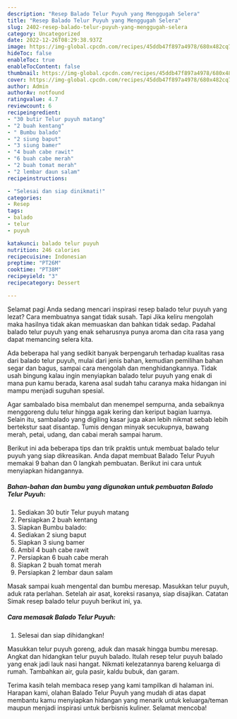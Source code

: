 ```yaml
---
description: "Resep Balado Telur Puyuh yang Menggugah Selera"
title: "Resep Balado Telur Puyuh yang Menggugah Selera"
slug: 2402-resep-balado-telur-puyuh-yang-menggugah-selera
category: Uncategorized
date: 2022-12-26T08:29:38.937Z
image: https://img-global.cpcdn.com/recipes/45ddb47f897a4978/680x482cq70/balado-telur-puyuh-foto-resep-utama.jpg
hideToc: false
enableToc: true
enableTocContent: false
thumbnail: https://img-global.cpcdn.com/recipes/45ddb47f897a4978/680x482cq70/balado-telur-puyuh-foto-resep-utama.jpg
cover: https://img-global.cpcdn.com/recipes/45ddb47f897a4978/680x482cq70/balado-telur-puyuh-foto-resep-utama.jpg
author: Admin
authorAv: notfound
ratingvalue: 4.7
reviewcount: 6
recipeingredient:
- "30 butir Telur puyuh matang"
- "2 buah kentang"
- " Bumbu balado"
- "2 siung baput"
- "3 siung bamer"
- "4 buah cabe rawit"
- "6 buah cabe merah"
- "2 buah tomat merah"
- "2 lembar daun salam"
recipeinstructions:

- "Selesai dan siap dinikmati!"
categories:
- Resep
tags:
- balado
- telur
- puyuh

katakunci: balado telur puyuh 
nutrition: 246 calories
recipecuisine: Indonesian
preptime: "PT26M"
cooktime: "PT38M"
recipeyield: "3"
recipecategory: Dessert

---
```



Selamat pagi Anda sedang mencari inspirasi resep balado telur puyuh yang lezat? Cara membuatnya sangat tidak susah. Tapi Jika keliru mengolah maka hasilnya tidak akan memuaskan dan bahkan tidak sedap. Padahal balado telur puyuh yang enak seharusnya punya aroma dan cita rasa yang dapat memancing selera kita.


Ada beberapa hal yang sedikit banyak berpengaruh terhadap kualitas rasa dari balado telur puyuh, mulai dari jenis bahan, kemudian pemilihan bahan segar dan bagus, sampai cara mengolah dan menghidangkannya. Tidak usah bingung kalau ingin menyiapkan balado telur puyuh yang enak di mana pun kamu berada, karena asal sudah tahu caranya maka hidangan ini mampu menjadi suguhan spesial.

Agar sambalado bisa membalut dan menempel sempurna, anda sebaiknya menggoreng dulu telur hingga agak kering dan keriput bagian luarnya. Selain itu, sambalado yang digiling kasar juga akan lebih nikmat sebab lebih bertekstur saat disantap. Tumis dengan minyak secukupnya, bawang merah, petai, udang, dan cabai merah sampai harum.


Berikut ini ada beberapa tips dan trik praktis untuk membuat balado telur puyuh yang siap dikreasikan. Anda dapat membuat Balado Telur Puyuh memakai 9 bahan dan 0 langkah pembuatan. Berikut ini cara untuk menyiapkan hidangannya.

<!--inarticleads1-->

##### Bahan-bahan dan bumbu yang digunakan untuk pembuatan Balado Telur Puyuh:

1. Sediakan 30 butir Telur puyuh matang
1. Persiapkan 2 buah kentang
1. Siapkan  Bumbu balado:
1. Sediakan 2 siung baput
1. Siapkan 3 siung bamer
1. Ambil 4 buah cabe rawit
1. Persiapkan 6 buah cabe merah
1. Siapkan 2 buah tomat merah
1. Persiapkan 2 lembar daun salam


Masak sampai kuah mengental dan bumbu meresap. Masukkan telur puyuh, aduk rata perlahan. Setelah air asat, koreksi rasanya, siap disajikan. Catatan Simak resep balado telur puyuh berikut ini, ya. 

<!--inarticleads2-->

##### Cara memasak Balado Telur Puyuh:


1. Selesai dan siap dihidangkan!

Masukkan telur puyuh goreng, aduk dan masak hingga bumbu meresap. Angkat dan hidangkan telur puyuh balado. Itulah resep telur puyuh balado yang enak jadi lauk nasi hangat. Nikmati kelezatannya bareng keluarga di rumah. Tambahkan air, gula pasir, kaldu bubuk, dan garam. 

Terima kasih telah membaca resep yang kami tampilkan di halaman ini. Harapan kami, olahan Balado Telur Puyuh yang mudah di atas dapat membantu kamu menyiapkan hidangan yang menarik untuk keluarga/teman maupun menjadi inspirasi untuk berbisnis kuliner. Selamat mencoba!
